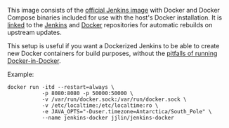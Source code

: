 This image consists of the [official Jenkins image](https://hub.docker.com/_/jenkins/)
with Docker and Docker Compose binaries included for use with the host's Docker installation.
It is [linked](https://docs.docker.com/docker-hub/builds/#repository-links) to the
[Jenkins](https://hub.docker.com/_/jenkins/) and [Docker](https://hub.docker.com/_/docker/)
repositories for automatic rebuilds on upstream updates.

This setup is useful if you want a Dockerized Jenkins to be able to create
new Docker containers for build purposes, without the
[pitfalls of running Docker-in-Docker](https://jpetazzo.github.io/2015/09/03/do-not-use-docker-in-docker-for-ci/).

Example:

    docker run -itd --restart=always \
               -p 8080:8080 -p 50000:50000 \
               -v /var/run/docker.sock:/var/run/docker.sock \
               -v /etc/localtime:/etc/localtime:ro \
               -e JAVA_OPTS="-Duser.timezone=Antarctica/South_Pole" \
               --name jenkins-docker jjlin/jenkins-docker
